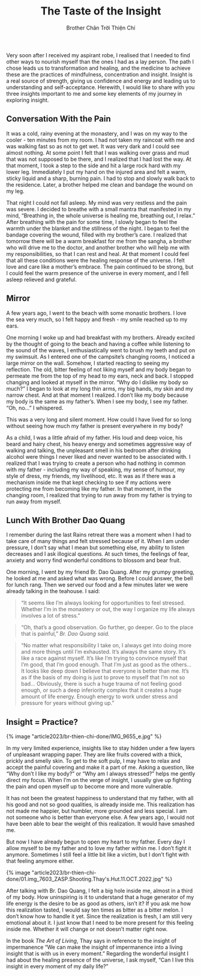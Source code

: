 ﻿---
title: The Taste of the Insight
author: Brother Chân Trời Thiện Chí
---

Very soon after I received my aspirant robe, I realised that I needed to find other ways to nourish myself than the ones I had as a lay person. The path I chose leads us to transformation and healing, and the medicine to achieve these are the practices of mindfulness, concentration and insight. Insight is a real source of strength, giving us confidence and energy and leading us to understanding and self-acceptance. Herewith, I would like to share with you three insights important to me and some key elements of my journey in exploring insight.

## Conversation With the Pain

It was a cold, rainy evening at the monastery, and I was on my way to the cooler - ten minutes from my room. I had not taken my raincoat with me and was walking fast so as not to get wet. It was very dark and I could see almost nothing. At some point I felt that I was walking over grass and mud that was not supposed to be there, and I realized that I had lost the way. At that moment, I took a step to the side and hit a large rock hard with my lower leg. Immediately I put my hand on the injured area and felt a warm, sticky liquid and a sharp, burning pain. I had to stop and slowly walk back to the residence. Later, a brother helped me clean and bandage the wound on my leg.  

That night I could not fall asleep. My mind was very restless and the pain was severe. I decided to breathe with a small mantra that manifested in my mind, “Breathing in, the whole universe is healing me, breathing out, I relax.” After breathing with the pain for some time, I slowly began to feel the warmth under the blanket and the stillness of the night. I began to feel the bandage covering the wound, filled with my brother’s care. I realized that tomorrow there will be a warm breakfast for me from the sangha, a brother who will drive me to the doctor, and another brother who will help me with my responsibilities, so that I can rest and heal. At that moment I could feel that all these conditions were the healing response of the universe. I felt love and care like a mother’s embrace. The pain continued to be strong, but I could feel the warm presence of the universe in every moment, and I fell asleep relieved and grateful.

## Mirror

A few years ago, I went to the beach with some monastic brothers. I love the sea very much, so I felt happy and fresh - my smile reached up to my ears. 

One morning I woke up and had breakfast with my brothers. Already excited by the thought of going to the beach and having a coffee while listening to the sound of the waves, I enthusiastically went to brush my teeth and put on my swimsuit. As I entered one of the campsite’s changing rooms, I noticed a large mirror on the wall. Somehow, I started reacting to seeing my reflection. The old, bitter feeling of not liking myself and my body began to permeate me from the top of my head to my ears, neck and back. I stopped changing and looked at myself in the mirror. “Why do I dislike my body so much?” I began to look at my long thin arms, my big hands, my skin and my narrow chest. And at that moment I realized. I don’t like my body because my body is the same as my father’s. When I see my body, I see my father. “Oh, no…” I whispered. 

This was a very long and silent moment. How could I have lived for so long without seeing how much my father is present everywhere in my body? 

As a child, I was a little afraid of my father. His loud and deep voice, his beard and hairy chest, his heavy energy and sometimes aggressive way of walking and talking, the unpleasant smell in his bedroom after drinking alcohol were things I never liked and never wanted to be associated with. I realized that I was trying to create a person who had nothing in common with my father - including my way of speaking, my sense of humour, my style of dress, my friends, my livelihood, etc. It was as if there was a mechanism inside me that kept checking to see if my actions were protecting me from becoming like my father. In that moment, in the changing room, I realized that trying to run away from my father is trying to run away from myself.

## Lunch With Brother Dao Quang

I remember during the last Rains retreat there was a moment when I had to take care of many things and felt stressed because of it. When I am under pressure, I don’t say what I mean but something else, my ability to listen decreases and I ask illogical questions. At such times, the feelings of fear, anxiety and worry find wonderful conditions to blossom and bear fruit. 

One morning, I went by my friend Br. Dao Quang. After my grumpy greeting, he looked at me and asked what was wrong. Before I could answer, the bell for lunch rang. Then we served our food and a few minutes later we were already talking in the teahouse. I said:

> “It seems like I’m always looking for opportunities to feel stressed. Whether I’m in the monastery or out, the way I organize my life always involves a lot of stress.”

> “Oh, that’s a good observation. Go further, go deeper. Go to the place that is painful,” <i>Br. Dao Quang said.</i>

> “No matter what responsibility I take on, I always get into doing more and more things until I’m exhausted. It’s always the same story. It’s like a race against myself. It’s like I’m trying to convince myself that I’m good, that I’m good enough. That I’m just as good as the others… It looks like deep down I believe that everyone is better than me. It’s as if the basis of my doing is just to prove to myself that I’m not so bad… Obviously, there is such a huge trauma of not feeling good enough, or such a deep inferiority complex that it creates a huge amount of life energy. Enough energy to work under stress and pressure for years without giving up.”

## Insight = Practice?

{% image "article2023/br-thien-chi-done/IMG_9655_e.jpg" %}

In my very limited experience, insights like to stay hidden under a few layers of unpleasant wrapping paper. They are like fruits covered with a thick, prickly and smelly skin. To get to the soft pulp, I may have to relax and accept the painful covering and make it a part of me. Asking a question, like “Why don’t I like my body?” or “Why am I always stressed?” helps me gently direct my focus. When I’m on the verge of insight, I usually give up fighting the pain and open myself up to become more and more vulnerable. 

It has not been the greatest happiness to understand that my father, with all his good and not so good qualities, is already inside me. This realization has not made me happier, but humbler, more grounded and less special. I am not someone who is better than everyone else. A few years ago, I would not have been able to bear the weight of this realization. It would have smashed me. 

But now I have already begun to open my heart to my father. Every day I allow myself to be my father and to love my father within me. I don’t fight it anymore. Sometimes I still feel a little bit like a victim, but I don’t fight with that feeling anymore either. 

{% image "article2023/br-thien-chi-done/01.img_7603_ZASP.Shooting.Thay's.Hut.11.OCT.2022.jpg" %}

After talking with Br. Dao Quang, I felt a big hole inside me, almost in a third of my body. How uninspiring is it to understand that a huge generator of my life energy is the desire to be as good as others, isn’t it? If you ask me how this realization tasted, I would say ten times as bitter as a bitter melon. I don’t know how to handle it yet. Since the realization is fresh, I am still very emotional about it. I just know that I need to be more present for this feeling inside me. Whether it will change or not doesn’t matter right now. 

In the book *The Art of Living*, Thay says in reference to the insight of impermanence “We can make the insight of impermanence into a living insight that is with us in every moment.” Regarding the wonderful insight I had about the healing presence of the universe, I ask myself, “Can I live this insight in every moment of my daily life?”

<!-- <div class="article-end"></div> -->

